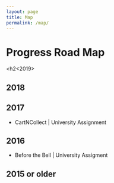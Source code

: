 ```yaml
---
layout: page
title: Map
permalink: /map/
---
```


<h1>Progress Road Map</h1>

<h2<2019></h2>

<h2>2018</h2>

<h2>2017</h2>
<ul>
  <li>CartNCollect | University Assignment</li>
  </ul>

<h2>2016</h2>
<ul>
  <li>Before the Bell | University Assigment </li>
  </ul>
<h2> 2015 or older</h2>






